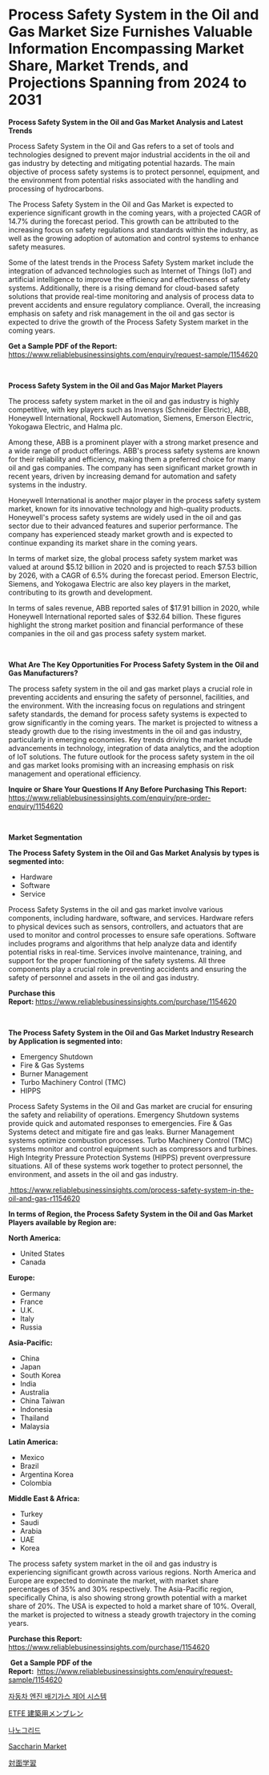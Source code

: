 <p><h1>Process Safety System in the Oil and Gas Market Size Furnishes Valuable Information Encompassing Market Share, Market Trends, and Projections Spanning from 2024 to 2031</h1></p><p><strong>Process Safety System in the Oil and Gas Market Analysis and Latest Trends</strong></p>
<p><p>Process Safety System in the Oil and Gas refers to a set of tools and technologies designed to prevent major industrial accidents in the oil and gas industry by detecting and mitigating potential hazards. The main objective of process safety systems is to protect personnel, equipment, and the environment from potential risks associated with the handling and processing of hydrocarbons.</p><p>The Process Safety System in the Oil and Gas Market is expected to experience significant growth in the coming years, with a projected CAGR of 14.7% during the forecast period. This growth can be attributed to the increasing focus on safety regulations and standards within the industry, as well as the growing adoption of automation and control systems to enhance safety measures.</p><p>Some of the latest trends in the Process Safety System market include the integration of advanced technologies such as Internet of Things (IoT) and artificial intelligence to improve the efficiency and effectiveness of safety systems. Additionally, there is a rising demand for cloud-based safety solutions that provide real-time monitoring and analysis of process data to prevent accidents and ensure regulatory compliance. Overall, the increasing emphasis on safety and risk management in the oil and gas sector is expected to drive the growth of the Process Safety System market in the coming years.</p></p>
<p><strong>Get a Sample PDF of the Report:&nbsp;</strong> <a href="https://www.reliablebusinessinsights.com/enquiry/request-sample/1154620">https://www.reliablebusinessinsights.com/enquiry/request-sample/1154620</a></p>
<p>&nbsp;</p>
<p><strong>Process Safety System in the Oil and Gas Major Market Players</strong></p>
<p><p>The process safety system market in the oil and gas industry is highly competitive, with key players such as Invensys (Schneider Electric), ABB, Honeywell International, Rockwell Automation, Siemens, Emerson Electric, Yokogawa Electric, and Halma plc.</p><p>Among these, ABB is a prominent player with a strong market presence and a wide range of product offerings. ABB's process safety systems are known for their reliability and efficiency, making them a preferred choice for many oil and gas companies. The company has seen significant market growth in recent years, driven by increasing demand for automation and safety systems in the industry.</p><p>Honeywell International is another major player in the process safety system market, known for its innovative technology and high-quality products. Honeywell's process safety systems are widely used in the oil and gas sector due to their advanced features and superior performance. The company has experienced steady market growth and is expected to continue expanding its market share in the coming years.</p><p>In terms of market size, the global process safety system market was valued at around $5.12 billion in 2020 and is projected to reach $7.53 billion by 2026, with a CAGR of 6.5% during the forecast period. Emerson Electric, Siemens, and Yokogawa Electric are also key players in the market, contributing to its growth and development.</p><p>In terms of sales revenue, ABB reported sales of $17.91 billion in 2020, while Honeywell International reported sales of $32.64 billion. These figures highlight the strong market position and financial performance of these companies in the oil and gas process safety system market.</p></p>
<p>&nbsp;</p>
<p><strong>What Are The Key Opportunities For Process Safety System in the Oil and Gas Manufacturers?</strong></p>
<p><p>The process safety system in the oil and gas market plays a crucial role in preventing accidents and ensuring the safety of personnel, facilities, and the environment. With the increasing focus on regulations and stringent safety standards, the demand for process safety systems is expected to grow significantly in the coming years. The market is projected to witness a steady growth due to the rising investments in the oil and gas industry, particularly in emerging economies. Key trends driving the market include advancements in technology, integration of data analytics, and the adoption of IoT solutions. The future outlook for the process safety system in the oil and gas market looks promising with an increasing emphasis on risk management and operational efficiency.</p></p>
<p><strong>Inquire or Share Your Questions If Any Before Purchasing This Report:</strong> <a href="https://www.reliablebusinessinsights.com/enquiry/pre-order-enquiry/1154620">https://www.reliablebusinessinsights.com/enquiry/pre-order-enquiry/1154620</a></p>
<p>&nbsp;</p>
<p><strong>Market Segmentation</strong></p>
<p><strong>The Process Safety System in the Oil and Gas Market Analysis by types is segmented into:</strong></p>
<p><ul><li>Hardware</li><li>Software</li><li>Service</li></ul></p>
<p><p>Process Safety Systems in the oil and gas market involve various components, including hardware, software, and services. Hardware refers to physical devices such as sensors, controllers, and actuators that are used to monitor and control processes to ensure safe operations. Software includes programs and algorithms that help analyze data and identify potential risks in real-time. Services involve maintenance, training, and support for the proper functioning of the safety systems. All three components play a crucial role in preventing accidents and ensuring the safety of personnel and assets in the oil and gas industry.</p></p>
<p><strong>Purchase this Report:&nbsp;</strong><a href="https://www.reliablebusinessinsights.com/purchase/1154620">https://www.reliablebusinessinsights.com/purchase/1154620</a></p>
<p>&nbsp;</p>
<p><strong>The Process Safety System in the Oil and Gas Market Industry Research by Application is segmented into:</strong></p>
<p><ul><li>Emergency Shutdown</li><li>Fire & Gas Systems</li><li>Burner Management</li><li>Turbo Machinery Control (TMC)</li><li>HIPPS</li></ul></p>
<p><p>Process Safety Systems in the Oil and Gas market are crucial for ensuring the safety and reliability of operations. Emergency Shutdown systems provide quick and automated responses to emergencies. Fire & Gas Systems detect and mitigate fire and gas leaks. Burner Management systems optimize combustion processes. Turbo Machinery Control (TMC) systems monitor and control equipment such as compressors and turbines. High Integrity Pressure Protection Systems (HIPPS) prevent overpressure situations. All of these systems work together to protect personnel, the environment, and assets in the oil and gas industry.</p></p>
<p><a href="https://www.reliablebusinessinsights.com/process-safety-system-in-the-oil-and-gas-r1154620">&nbsp;https://www.reliablebusinessinsights.com/process-safety-system-in-the-oil-and-gas-r1154620</a></p>
<p><strong>In terms of Region, the Process Safety System in the Oil and Gas Market Players available by Region are:</strong></p>
<p>
    <p> <strong> North America: </strong>
        <ul>
            <li>United States</li>
            <li>Canada</li>
        </ul>
        </p> 
    <p> <strong> Europe: </strong>
        <ul>
            <li>Germany</li>
            <li>France</li>
            <li>U.K.</li>
            <li>Italy</li>
            <li>Russia</li>
        </ul>
        </p> 
    <p> <strong> Asia-Pacific: </strong>
        <ul>
            <li>China</li>
            <li>Japan</li>
            <li>South Korea</li>
            <li>India</li>
            <li>Australia</li>
            <li>China Taiwan</li>
            <li>Indonesia</li>
            <li>Thailand</li>
            <li>Malaysia</li>
        </ul>
        </p> 
    <p> <strong> Latin America: </strong>
        <ul>
            <li>Mexico</li>
            <li>Brazil</li>
            <li>Argentina Korea</li>
            <li>Colombia</li>
        </ul>
        </p> 
    <p> <strong> Middle East & Africa: </strong>
        <ul>
            <li>Turkey</li>
            <li>Saudi</li>
            <li>Arabia</li>
            <li>UAE</li>
            <li>Korea</li>
        </ul>
    </p>
    </p>
<p><p>The process safety system market in the oil and gas industry is experiencing significant growth across various regions. North America and Europe are expected to dominate the market, with market share percentages of 35% and 30% respectively. The Asia-Pacific region, specifically China, is also showing strong growth potential with a market share of 20%. The USA is expected to hold a market share of 10%. Overall, the market is projected to witness a steady growth trajectory in the coming years.</p></p>
<p><strong>Purchase this Report: </strong><a href="https://www.reliablebusinessinsights.com/purchase/1154620">https://www.reliablebusinessinsights.com/purchase/1154620</a></p>
<p>&nbsp;<strong>Get a Sample PDF of the Report:&nbsp;&nbsp;</strong><a href="https://www.reliablebusinessinsights.com/enquiry/request-sample/1154620">https://www.reliablebusinessinsights.com/enquiry/request-sample/1154620</a></p>
<p><strong></strong></p>
<p><p><a href="https://github.com/lkwggful07722/Market-Research-Report-List-2/blob/main/1899954162853.md">자동차 엔진 배기가스 제어 시스템</a></p><p><a href="https://medium.com/@tamaracsmith02024/2024-%E5%B9%B4%E3%81%8B%E3%82%89-2031-%E5%B9%B4%E3%81%BE%E3%81%A7%E3%81%AE-etfe-%E5%BB%BA%E7%AF%89%E8%86%9C%E5%B8%82%E5%A0%B4%E3%82%B7%E3%82%A7%E3%82%A2%E3%81%A8%E7%AB%B6%E4%BA%89%E7%92%B0%E5%A2%83%E3%81%AB%E9%96%A2%E3%81%99%E3%82%8B%E8%A6%8B%E9%80%9A%E3%81%97-c3561a177770">ETFE 建築用メンブレン</a></p><p><a href="https://github.com/nigaleamar09/Market-Research-Report-List-1/blob/main/5931701162852.md">나노그리드</a></p><p><a href="https://github.com/sardarp081/Market-Research-Report-List-1/blob/main/saccharin-market.md">Saccharin Market</a></p><p><a href="https://medium.com/@fmuztlfb10/%E3%82%A4%E3%83%B3%E3%83%91%E3%83%BC%E3%82%BD%E3%83%B3%E3%83%A9%E3%83%BC%E3%83%8B%E3%83%B3%E3%82%B0%E5%B8%82%E5%A0%B4%E3%81%B8%E3%81%AE%E6%B7%B1%E3%81%84%E6%8E%98%E3%82%8A%E4%B8%8B%E3%81%92-%E3%83%88%E3%83%AC%E3%83%B3%E3%83%89-%E5%B8%82%E5%A0%B4%E3%82%BB%E3%82%B0%E3%83%A1%E3%83%B3%E3%83%86%E3%83%BC%E3%82%B7%E3%83%A7%E3%83%B3-%E7%AB%B6%E4%BA%89%E5%88%86%E6%9E%90-4a01ca61e4ef">対面学習</a></p></p>